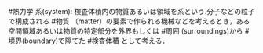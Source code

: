 #熱力学 
系(system): 検査体積内の物質あるいは領域を系という.分子などの粒子で構成される #物質 （matter）の要素で作られる機械などを考えるとき，ある空間領域あるいは物質の特定部分を外界もしくは #周囲 (surroundings)から #境界(boundary)で隔てた #検査体積 として考える．
